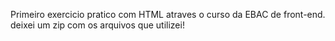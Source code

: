 Primeiro exercicio pratico com HTML atraves o curso da EBAC de front-end.
deixei um zip com os arquivos que utilizei!
